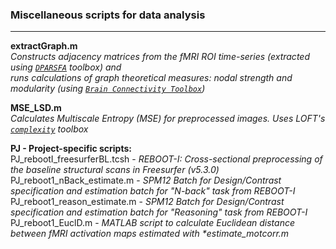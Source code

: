 ### Miscellaneous scripts for data analysis
___

**extractGraph.m** <br /> 
_Constructs adjacency matrices from the fMRI ROI time-series (extracted using [`DPARSFA`](http://rfmri.org/DPARSF/) toolbox)
and_ <br />
_runs calculations of graph theoretical measures: nodal strength and modularity (using [`Brain Connectivity Toolbox`](https://sites.google.com/site/bctnet/))_

**MSE_LSD.m** <br />
_Calculates Multiscale Entropy (MSE) for preprocessed images. Uses  LOFT's [`complexity`](http://loft-lab.org/index-5-2.html) toolbox_ <br />



**PJ - Project-specific scripts:**
<br />
PJ_rebootI_freesurferBL.tcsh - _REBOOT-I: Cross-sectional preprocessing of the baseline structural scans in Freesurfer (v5.3.0)_
<br />
PJ_reboot1_nBack_estimate.m - _SPM12 Batch for Design/Contrast specification and estimation batch for "N-back" task from REBOOT-I_
<br />
PJ_reboot1_reason_estimate.m - _SPM12 Batch for Design/Contrast specification and estimation batch for "Reasoning" task from REBOOT-I_
<br />
PJ_reboot1_EuclD.m - _MATLAB script to calculate Euclidean distance between fMRI activation maps estimated with *estimate_motcorr.m_
